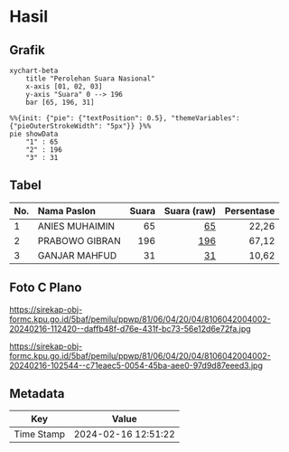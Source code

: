 # Hasil

## Grafik

```mermaid
xychart-beta
    title "Perolehan Suara Nasional"
    x-axis [01, 02, 03]
    y-axis "Suara" 0 --> 196
    bar [65, 196, 31]
```

```mermaid
%%{init: {"pie": {"textPosition": 0.5}, "themeVariables": {"pieOuterStrokeWidth": "5px"}} }%%
pie showData
    "1" : 65
    "2" : 196
    "3" : 31
```

## Tabel

| No. | Nama Paslon    | Suara | Suara (raw) | Persentase |
|:--- |:-------------- | -----:| -----------:| ----------:|
| 1   | ANIES MUHAIMIN | 65    | [65][p-1]   | 22,26      |
| 2   | PRABOWO GIBRAN | 196   | [196][p-2]  | 67,12      |
| 3   | GANJAR MAHFUD  | 31    | [31][p-3]   | 10,62      |


[p-1]: https://github.com/gigit-pemilu/pemilu-2024/blob/main/pilpres/hitung-suara/sub/81-maluku/sub/06-seram-bagian-barat/sub/04-huamual-belakang/sub/2004-tonu-jaya/sub/002-tps/sub/paslon-1.txt
[p-2]: https://github.com/gigit-pemilu/pemilu-2024/blob/main/pilpres/hitung-suara/sub/81-maluku/sub/06-seram-bagian-barat/sub/04-huamual-belakang/sub/2004-tonu-jaya/sub/002-tps/sub/paslon-2.txt
[p-3]: https://github.com/gigit-pemilu/pemilu-2024/blob/main/pilpres/hitung-suara/sub/81-maluku/sub/06-seram-bagian-barat/sub/04-huamual-belakang/sub/2004-tonu-jaya/sub/002-tps/sub/paslon-3.txt

## Foto C Plano

https://sirekap-obj-formc.kpu.go.id/5baf/pemilu/ppwp/81/06/04/20/04/8106042004002-20240216-112420--daffb48f-d76e-431f-bc73-56e12d6e72fa.jpg

https://sirekap-obj-formc.kpu.go.id/5baf/pemilu/ppwp/81/06/04/20/04/8106042004002-20240216-102544--c71eaec5-0054-45ba-aee0-97d9d87eeed3.jpg


## Metadata

| Key        | Value               |
| ---------- | ------------------- |
| Time Stamp | 2024-02-16 12:51:22 |



